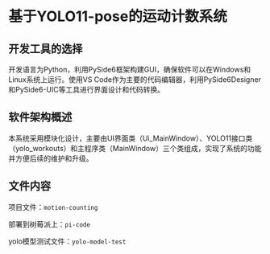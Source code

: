 # 基于YOLO11-pose的运动计数系统


## 开发工具的选择

开发语言为Python，利用PySide6框架构建GUI，确保软件可以在Windows和Linux系统上运行。使用VS Code作为主要的代码编辑器，利用PySide6Designer和PySide6-UIC等工具进行界面设计和代码转换。

## 软件架构概述

本系统采用模块化设计，主要由UI界面类（Ui_MainWindow）、YOLO11接口类（yolo_workouts）和主程序类（MainWindow）三个类组成，实现了系统的功能并方便后续的维护和升级。

## 文件内容

项目文件：`motion-counting`

部署到树莓派上：`pi-code`

yolo模型测试文件：`yolo-model-test`

